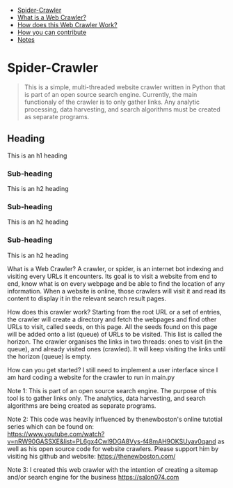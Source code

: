 - [Spider-Crawler](#heading)
- [What is a Web Crawler?](#heading-1)
- [How does this Web Crawler Work?](#heading-2)
- [How you can contribute](#heading-3)
- [Notes](#heading-4)

# Spider-Crawler

> This is a simple, multi-threaded website crawler written in Python that is part of an open source search engine.
Currently, the main functionaly of the crawler is to only gather links. Any analytic processing, data harvesting, and search algorithms must be created as separate programs.
<!-- toc -->

## Heading

This is an h1 heading

### Sub-heading

This is an h2 heading

### Sub-heading

This is an h2 heading

### Sub-heading

This is an h2 heading




What is a Web Crawler?
A crawler, or spider, is an internet bot indexing and visiting every URLs it encounters. Its goal 
is to visit a website from end to end, know what is on every webpage and be able to find the location 
of any information. 
When a website is online, those crawlers will visit it and read its content to display it in the relevant 
search result pages. 

How does this crawler work?
Starting from the root URL or a set of entries, the crawler will create a directory and fetch the 
webpages and find other URLs to visit, called seeds, on this page. All the seeds found on this page 
will be added onto a list (queue) of URLs to be visited. This list is called the horizon. The 
crawler organises the links in two threads: ones to visit (in the queue), and already visited ones (crawled). 
It will keep visiting the links until the horizon (queue) is empty. 

How can you get started?
I still need to implement a user interface since I am hard coding a website for the crawler to run in main.py

Note 1: This is part of an open source search engine. The purpose of this tool is to gather links only. The analytics, data harvesting, and search algorithms are being created as separate programs.

Note 2: This code was heavily influenced by thenewboston's online tutotial series which can be found on:  
https://www.youtube.com/watch?v=nRW90GASSXE&list=PL6gx4Cwl9DGA8Vys-f48mAH9OKSUyav0qand 
as well as his open source code for website crawlers.
Please support him by visiting his github and website: https://thenewboston.com/

Note 3: I created this web crawler with the intention of creating a sitemap and/or search engine for the business https://salon074.com 

